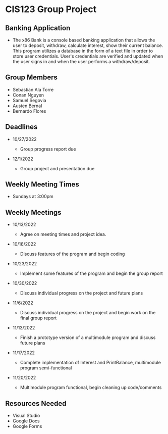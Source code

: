 # CIS123 Group Project

## Banking Application

- The x86 Bank is a console based banking application that
allows the user to deposit, withdraw, calculate interest,
 show their current balance. This program utilizes a database
in the form of a text file in order to store user credentials.
User's credentials are verified and updated when the user signs
in and when the user performs a withdraw/deposit.

## Group Members

- Sebastian Ala Torre
- Conan Nguyen
- Samuel Segovia
- Austen Bernal
- Bernardo Flores

## Deadlines

- 10/27/2022
  - Group progress report due

- 12/1/2022
  - Group project and presentation due
  
## Weekly Meeting Times

- Sundays at 3:00pm

## Weekly Meetings

- 10/13/2022
  - Agree on meeting times and project idea.

- 10/16/2022
  - Discuss features of the program and begin coding

- 10/23/2022
  - Implement some features of the program and begin the group report

- 10/30/2022
  - Discuss individual progress on the project and future plans

- 11/6/2022
  - Discuss individual progress on the project and begin work on the final group report

- 11/13/2022
  - Finish a prototype version of a multimodule program and discuss future plans

- 11/17/2022
  - Complete implementation of Interest and PrintBalance, multimodule program semi-functional

- 11/20/2022
  - Multimodule program functional, begin cleaning up code/comments

## Resources Needed

- Visual Studio
- Google Docs
- Google Forms
